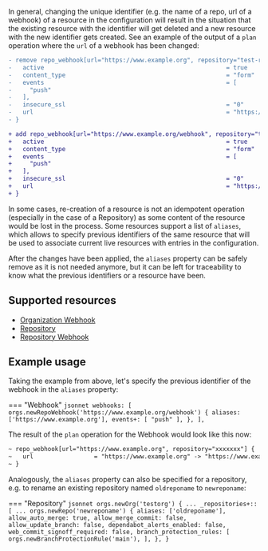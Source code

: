 In general, changing the unique identifier (e.g. the name of a repo, url of a webhook) of a resource 
in the configuration will result in the situation that the existing resource with the identifier will
get deleted and a new resource with the new identifier gets created. See an example of the output of 
a `plan` operation where the `url` of a webhook has been changed:

``` diff
- remove repo_webhook[url="https://www.example.org", repository="test-repo5"] {
-   active                                                   = true
-   content_type                                             = "form"
-   events                                                   = [
-     "push"
-   ],
-   insecure_ssl                                             = "0"
-   url                                                      = "https://www.example.org"
- }

+ add repo_webhook[url="https://www.example.org/webhook", repository="test-repo5"] {
+   active                                                   = true
+   content_type                                             = "form"
+   events                                                   = [
+     "push"
+   ],
+   insecure_ssl                                             = "0"
+   url                                                      = "https://www.example.org/webhook"
+ }
```

In some cases, re-creation of a resource is not an idempotent operation (especially in the case of a Repository) 
as some content of the resource would be lost in the process. Some resources support a list of `aliases`, which 
allows to specify previous identifiers of the same resource that will be used to associate current live resources
with entries in the configuration.

After the changes have been applied, the `aliases` property can be safely remove as it is not needed anymore,
but it can be left for traceability to know what the previous identifiers or a resource have been.

## Supported resources

- [Organization Webhook](../reference/organization/webhook.md)
- [Repository](../reference/organization/repository/index.md)
- [Repository Webhook](../reference/organization/repository/webhook.md)

## Example usage

Taking the example from above, let's specify the previous identifier of the webhook in the `aliases` property:

=== "Webhook"
    ``` jsonnet
    webhooks: [
        orgs.newRepoWebhook('https://www.example.org/webhook') {
            aliases: ['https://www.example.org'],
            events+: [
                "push"
            ],
        },
    ],
    ```

The result of the `plan` operation for the Webhook would look like this now:

``` diff
~ repo_webhook[url="https://www.example.org", repository="xxxxxxx"] {
~   url                 = "https://www.example.org" -> "https://www.example.org/webhook"
~ }
```

Analogously, the `aliases` property can also be specified for a repository, e.g. to rename an existing 
repository named `oldreponame` to `newreponame`:

=== "Repository"
    ``` jsonnet
    orgs.newOrg('testorg') {
      ...
      _repositories+:: [
        ...
        orgs.newRepo('newreponame') {
          aliases: ['oldreponame'],
          allow_auto_merge: true,
          allow_merge_commit: false,
          allow_update_branch: false,
          dependabot_alerts_enabled: false,
          web_commit_signoff_required: false,
          branch_protection_rules: [
            orgs.newBranchProtectionRule('main'),
          ],
        },
    }
    ```

